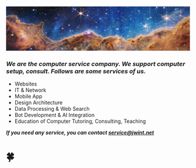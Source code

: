 
![top](./webb2.jpg)

### ***We are the computer service company. We support computer setup, consult. Follows are some services of us.***

- Websites
- IT & Network
- Mobile App
- Design Architecture
- Data Processing & Web Search
- Bot Development & AI Integration
- Education of Computer Tutoring, Consulting, Teaching


***If you need any service, you can contact service@jwint.net***



# 🍀
